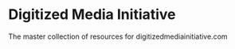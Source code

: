 Digitized Media Initiative
======

The master collection of resources for digitizedmediainitiative.com

